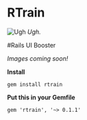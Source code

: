 # RTrain
![Ugh](http://www.heyridge.com/wp-content/uploads/2015/03/File-2012-12-29-R-train.jpg)
_Ugh._

#Rails UI Booster

_Images coming soon!_

**Install**
```
gem install rtrain
```
**Put this in your Gemfile**
```
gem 'rtrain', '~> 0.1.1'
```
